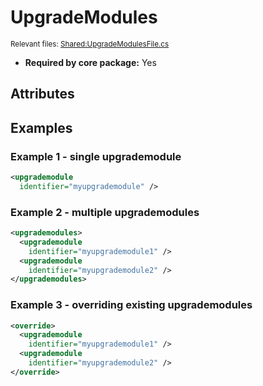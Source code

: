 # UpgradeModules

<sup>Relevant files: [Shared:UpgradeModulesFile.cs](https://github.com/Regalis11/Barotrauma/blob/master/Barotrauma/BarotraumaShared/SharedSource/ContentManagement/ContentFile/UpgradeModulesFile.cs)</sup>

- **Required by core package:** Yes

## Attributes



## Examples

### Example 1 - single upgrademodule

```xml
<upgrademodule
  identifier="myupgrademodule" />
```

### Example 2 - multiple upgrademodules

```xml
<upgrademodules>
  <upgrademodule
    identifier="myupgrademodule1" />
  <upgrademodule
    identifier="myupgrademodule2" />
</upgrademodules>
```

### Example 3 - overriding existing upgrademodules

```xml
<override>
  <upgrademodule
    identifier="myupgrademodule1" />
  <upgrademodule
    identifier="myupgrademodule2" />
</override>
```

